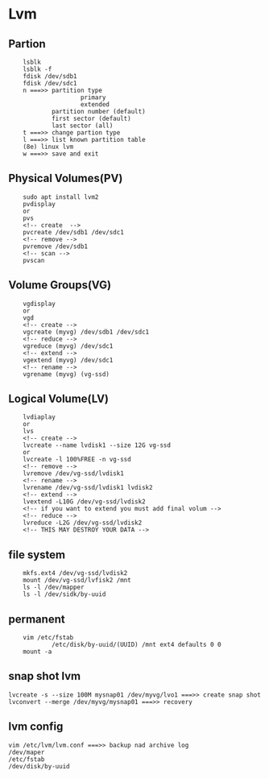 # Lvm

## Partion
        lsblk
        lsblk -f
        fdisk /dev/sdb1
        fdisk /dev/sdc1
        n ===>> partition type
                        primary
                        extended
                partition number (default)
                first sector (default)
                last sector (all)
        t ===>> change partion type
        l ===>> list known partition table
        (8e) linux lvm
        w ===>> save and exit

## Physical Volumes(PV)
        sudo apt install lvm2
        pvdisplay
        or
        pvs
        <!-- create  -->
        pvcreate /dev/sdb1 /dev/sdc1
        <!-- remove -->
        pvremove /dev/sdb1
        <!-- scan -->
        pvscan

## Volume Groups(VG)
        vgdisplay
        or
        vgd
        <!-- create -->
        vgcreate (myvg) /dev/sdb1 /dev/sdc1
        <!-- reduce -->
        vgreduce (myvg) /dev/sdc1
        <!-- extend -->
        vgextend (myvg) /dev/sdc1
        <!-- rename -->
        vgrename (myvg) (vg-ssd)

## Logical Volume(LV)
        lvdiaplay
        or
        lvs
        <!-- create -->
        lvcreate --name lvdisk1 --size 12G vg-ssd
        or
        lvcreate -l 100%FREE -n vg-ssd
        <!-- remove -->
        lvremove /dev/vg-ssd/lvdisk1
        <!-- rename -->
        lvrename /dev/vg-ssd/lvdisk1 lvdisk2
        <!-- extend -->
        lvextend -L10G /dev/vg-ssd/lvdisk2
        <!-- if you want to extend you must add final volum -->
        <!-- reduce -->
        lvreduce -L2G /dev/vg-ssd/lvdisk2
        <!-- THIS MAY DESTROY YOUR DATA -->

## file system
        mkfs.ext4 /dev/vg-ssd/lvdisk2
        mount /dev/vg-ssd/lvfisk2 /mnt
        ls -l /dev/mapper
        ls -l /dev/sidk/by-uuid

## permanent
        vim /etc/fstab
                /etc/disk/by-uuid/(UUID) /mnt ext4 defaults 0 0
        mount -a

## snap shot lvm
	lvcreate -s --size 100M mysnap01 /dev/myvg/lvo1 ===>> create snap shot
	lvconvert --merge /dev/myvg/mysnap01 ===>> recovery

## lvm config
	vim /etc/lvm/lvm.conf ===>> backup nad archive log
	/dev/maper
	/etc/fstab
	/dev/disk/by-uuid




